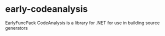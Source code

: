 # early-codeanalysis
EarlyFuncPack CodeAnalysis is a library for .NET for use in building source generators
